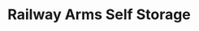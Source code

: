 ---
title: "Railway Arms Self Storage"
url: /elizabeth/railway-arms-self-storage/
shop: storage rental
---